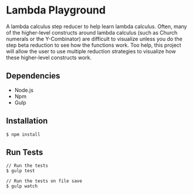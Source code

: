 # Lambda Playground

A lambda calculus step reducer to help learn lambda calculus. Often, many of the higher-level constructs around lambda calculus (such as Church numerals or the Y-Combinator) are difficult to visualize unless you do the step beta reduction to see how the functions work. Too help, this project will allow the user to use multiple reduction strategies to visualize how these higher-level constructs work. 

## Dependencies

* Node.js
* Npm
* Gulp

## Installation

```
$ npm install
```

## Run Tests
```
// Run the tests
$ gulp test 

// Run the tests on file save
$ gulp watch
```
